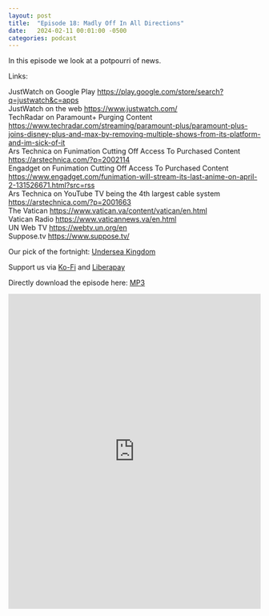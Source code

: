 ```yaml
---
layout: post
title:  "Episode 18: Madly Off In All Directions"
date:   2024-02-11 00:01:00 -0500
categories: podcast
---
```

In this episode we look at a potpourri of news.

Links:  

JustWatch on Google Play <https://play.google.com/store/search?q=justwatch&c=apps>  
JustWatch on the web <https://www.justwatch.com/>  
TechRadar on Paramount+ Purging Content <https://www.techradar.com/streaming/paramount-plus/paramount-plus-joins-disney-plus-and-max-by-removing-multiple-shows-from-its-platform-and-im-sick-of-it>  
Ars Technica on Funimation Cutting Off Access To Purchased Content <https://arstechnica.com/?p=2002114>  
Engadget on Funimation Cutting Off Access To Purchased Content <https://www.engadget.com/funimation-will-stream-its-last-anime-on-april-2-131526671.html?src=rss>  
Ars Technica on YouTube TV being the 4th largest cable system <https://arstechnica.com/?p=2001663>  
The Vatican <https://www.vatican.va/content/vatican/en.html>  
Vatican Radio <https://www.vaticannews.va/en.html>  
UN Web TV <https://webtv.un.org/en>  
Suppose.tv <https://www.suppose.tv/>  


Our pick of the fortnight: [Undersea Kingdom](https://tubitv.com/movies/100005375/undersea-kingdom?autoplay=false)

Support us via [Ko-Fi](https://ko-fi.com/smkellat) and [Liberapay](https://liberapay.com/smkellat)  

Directly download the episode here: [MP3](https://open.acast.com/public/streams/6410a80dec813e00110faed2/episodes/65c8213ee6a39e0017e22f9e.mp3)  

<iframe src="https://embed.acast.com/6410a80dec813e00110faed2?font-family=Quattrocento&font-src=https%3A%2F%2Ffonts.googleapis.com%2Fcss%3Ffamily%3DQuattrocento&feed=true" frameBorder="0" width="100%" height="630px"></iframe>

